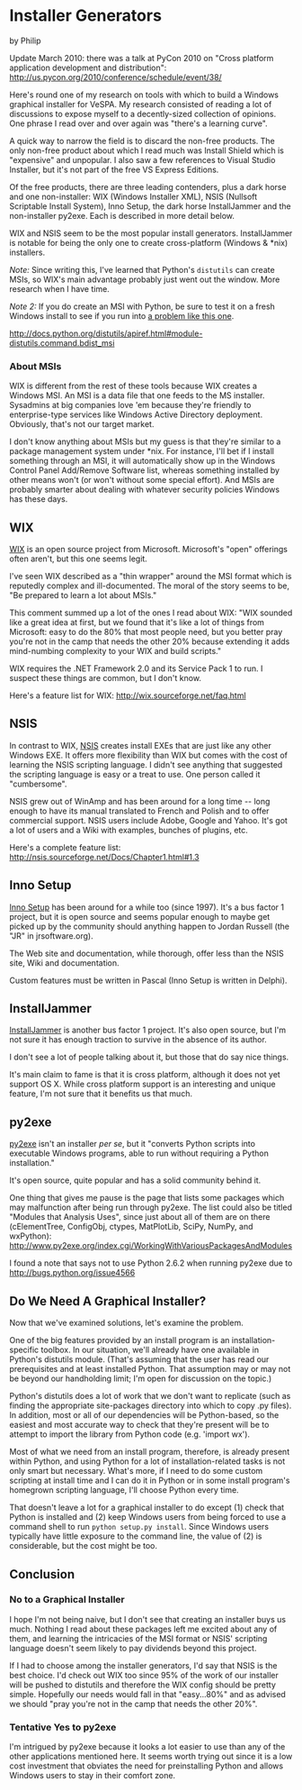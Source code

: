 # Installer Generators
by Philip

Update March 2010: there was a talk at PyCon 2010 on "Cross platform application development and distribution": 
http://us.pycon.org/2010/conference/schedule/event/38/

Here's round one of my research on tools with which to build a Windows
graphical installer for VeSPA. My research consisted of reading a lot of
discussions to expose myself to a decently-sized collection of opinions. One
phrase I read over and over again was "there's a learning curve".

A quick way to narrow the field is to discard the non-free products. The only
non-free product about which I read much was Install Shield which is
"expensive" and unpopular. I also saw a few references to Visual Studio
Installer, but it's not part of the free VS Express Editions.

Of the free products, there are three leading contenders, plus a dark horse
and one non-installer: WIX (Windows Installer XML), NSIS (Nullsoft Scriptable
Install System), Inno Setup, the dark horse InstallJammer and the
non-installer py2exe. Each is described in more detail below.

WIX and NSIS seem to be the most popular install generators. InstallJammer is
notable for being the only one to create cross-platform (Windows & *nix)
installers.

*Note:* Since writing this, I've learned that Python's `distutils` can 
create MSIs, so WIX's main advantage probably just went out the window. More 
research when I have time.

*Note 2:* If you do create an MSI with Python, be sure to test it on a fresh
Windows install to see if you run into 
[a problem like this one](http://code.google.com/p/pydicom/issues/detail?id=92).

http://docs.python.org/distutils/apiref.html#module-distutils.command.bdist_msi

### About MSIs
WIX is different from the rest of these tools because WIX creates a Windows
MSI. An MSI is a data file that one feeds to the MS installer. Sysadmins at
big companies love 'em because they're friendly to enterprise-type services
like Windows Active Directory deployment. Obviously, that's not our target
market.

I don't know anything about MSIs but my guess is that they're similar to a
package management system under *nix. For instance, I'll bet if I install
something through an MSI, it will automatically show up in the Windows Control
Panel Add/Remove Software list, whereas something installed by other means
won't (or won't without some special effort). And MSIs are probably smarter
about dealing with whatever security policies Windows has these days.

## WIX
[WIX](http://wix.sourceforge.net) is an open source project from Microsoft.
Microsoft's "open" offerings often aren't, but this one seems legit.

I've seen WIX described as a "thin wrapper" around the MSI format which is
reputedly complex and ill-documented. The moral of the story seems to be, "Be
prepared to learn a lot about MSIs."

This comment summed up a lot of the ones I read about WIX: "WIX sounded like a
great idea at first, but we found that it's like a lot of things from
Microsoft: easy to do the 80% that most people need, but you better pray
you're not in the camp that needs the other 20% because extending it adds
mind-numbing complexity to your WIX and build scripts."

WIX requires the .NET Framework 2.0 and its Service Pack 1 to run. I suspect
these things are common, but I don't know.

Here's a feature list for WIX: 
http://wix.sourceforge.net/faq.html

## NSIS
In contrast to WIX, [NSIS](http://nsis.sourceforge.net) creates install EXEs
that are just like any other Windows EXE. It offers more flexibility than WIX
but comes with the cost of learning the NSIS scripting language. I
didn't see anything that suggested the scripting language is easy or a treat
to use. One person called it "cumbersome".

NSIS grew out of WinAmp and has been around for a long time -- long enough to
have its manual translated to French and Polish and to offer commercial
support. NSIS users include Adobe, Google and Yahoo. It's got  a lot of users
and a Wiki with examples, bunches of plugins, etc.

Here's a complete feature list:
http://nsis.sourceforge.net/Docs/Chapter1.html#1.3

## Inno Setup
[Inno Setup](http://www.jrsoftware.org/isinfo.php) has been around for a while
too (since 1997). It's a bus factor 1 project, but it is open source and seems
popular enough to maybe get picked up by the community should anything happen
to Jordan Russell (the "JR" in jrsoftware.org).

The Web site and documentation, while thorough, offer less than the NSIS site,
Wiki and documentation.

Custom features must be written in Pascal (Inno Setup is written in Delphi).

## InstallJammer
[InstallJammer](http://installjammer.com/) is another bus factor 1 project.
It's also open source, but I'm not sure it has enough traction to survive in
the absence of its author.

I don't see a lot of people talking about it, but those that do say
nice things.

It's main claim to fame is that it is cross platform, although it does not yet
support OS X. While cross platform support is an interesting and unique
feature, I'm not sure that it benefits us that much.

## py2exe
[py2exe](http://www.py2exe.org/) isn't an installer _per se_, but it "converts
Python scripts into executable Windows programs, able to run without requiring
a Python installation."

It's open source, quite popular and has a solid community behind it.

One thing that gives me pause is the page that lists some packages which may
malfunction after being run through py2exe. The list could also be titled
"Modules that Analysis Uses", since just about all of them are on there
(cElementTree, ConfigObj, ctypes, MatPlotLib, SciPy, NumPy, and wxPython):
http://www.py2exe.org/index.cgi/WorkingWithVariousPackagesAndModules

I found a note that says not to use Python 2.6.2 when running py2exe due to http://bugs.python.org/issue4566

## Do We Need A Graphical Installer?
Now that we've examined solutions, let's examine the problem.

One of the big features provided by an install program is an
installation-specific toolbox. In our situation, we'll already have one
available in Python's distutils module. (That's assuming that the user has
read our prerequisites and at least installed Python. That assumption may or
may not be beyond our handholding limit; I'm open for discussion on the
topic.)

Python's distutils does a lot of work that we don't want to replicate (such as
finding the appropriate site-packages directory into which to copy .py files).
In addition, most or all of our dependencies will be Python-based, so the
easiest and most accurate way to check that they're present will be to attempt
to import the library from Python code (e.g. 'import wx').

Most of what we need from an install program, therefore, is already present
within Python, and using Python for a lot of installation-related tasks is not
only smart but necessary. What's more, if I need to do some custom scripting
at install time and I can do it in Python or in some install program's
homegrown scripting language, I'll choose Python every time.

That doesn't leave a lot for a graphical installer to do except (1) check that
Python is installed and (2) keep Windows users from being forced to
use a command shell to run `python setup.py install`. Since Windows users
typically have little exposure to the command line, the value of (2) is
considerable, but the cost might be too.


## Conclusion
### No to a Graphical Installer
I hope I'm not being naive, but I don't see that creating an installer buys us
much. Nothing I read about these packages left me excited about any of them,
and learning the intricacies of the MSI format or NSIS' scripting language
doesn't seem likely to pay dividends beyond this project.

If I had to choose among the installer generators, I'd say that NSIS is the
best choice. I'd check out WIX too since 95% of the work of our installer will
be pushed to distutils and therefore the WIX config should be pretty simple.
Hopefully our needs would fall in that "easy...80%" and as advised we should
"pray you're not in the camp that needs the other 20%".

### Tentative Yes to py2exe
I'm intrigued by py2exe because it looks a lot easier to use than any of the
other applications mentioned here. It seems worth trying out since it is a low
cost investment that obviates the need for preinstalling Python and 
allows Windows users to stay in their comfort zone.
